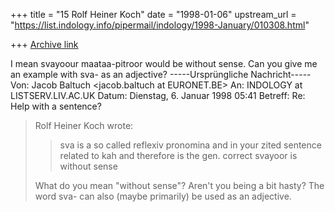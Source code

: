 +++
title = "15 Rolf Heiner Koch"
date = "1998-01-06"
upstream_url = "https://list.indology.info/pipermail/indology/1998-January/010308.html"

+++
[Archive link](https://list.indology.info/pipermail/indology/1998-January/010308.html)

I mean svayoour maataa-pitroor would be without
sense. Can you give me an example with sva- as an
adjective?
-----Ursprüngliche Nachricht-----
Von: Jacob Baltuch <jacob.baltuch at EURONET.BE>
An: INDOLOGY at LISTSERV.LIV.AC.UK
<INDOLOGY at LISTSERV.LIV.AC.UK>
Datum: Dienstag, 6. Januar 1998 05:41
Betreff: Re: Help with a sentence?


>Rolf Heiner Koch wrote:
>
>>sva is a so called reflexiv pronomina and in
your
>>zited sentence
>>related to kah and therefore is the gen. correct
>>svayoor is without sense
>
>What do you mean "without sense"? Aren't you
being
>a bit hasty? The word sva- can also (maybe
primarily)
>be used as an adjective.
>



